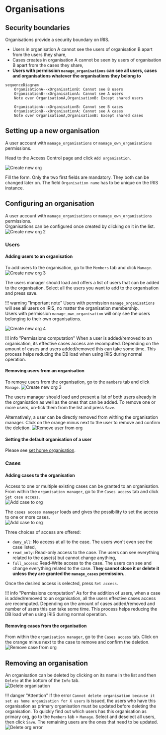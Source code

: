 # Organisations

## Security boundaries
Organisations provide a security boundary on IRIS.  

 - Users in organisation A cannot see the users of organisation B apart from the users they share, 
 - Cases creates in organisation A cannot be seen by users of organisation B apart from the cases they share,
 - **Users with permission `manage_organisations` can see all users, cases and organisations whatever the organisations they belong to** 

```mermaid
sequenceDiagram
    OrganisationA--xOrganisationB: Cannot see B users
    OrganisationB--xOrganisationA: Cannot see A users
    Note over OrganisationA,OrganisationB: Except shared users
    
    OrganisationA--xOrganisationB: Cannot see B cases 
    OrganisationB--xOrganisationA: Cannot see A cases
    Note over OrganisationA,OrganisationB: Except shared cases
```

## Setting up a new organisation 
A user account with `manage_organisations` or `manage_own_organisations` permissions. 

Head to the Access Control page and click `Add organisation`. 

![Create new org](../../_static/access_control/create_new_org1.png)

Fill the form. Only the two first fields are mandatory. They both can be changed later on. The field `Organisation name` has to be unique on the IRIS instance. 

## Configuring an organisation
A user account with `manage_organisations` or `manage_own_organisations` permissions.  
Organisations can be configured once created by clicking on it in the list.  
![Create new org 2](../../_static/access_control/create_new_org2.png)

### Users 

#### Adding users to an organisation
To add users to the organisation, go to the `Members` tab and click `Manage`.
![Create new org 3](../../_static/access_control/create_new_org3.png)


The users manager should load and offers a list of users that can be added to the organisation. Select all the users you want to add to the organisation and press save. 

!!! warning "Important note"
    Users with permission `manage_organisations` will see all users on IRIS, no matter the organisation membership.  
    Users with permission `manage_own_organisation` will only see the users belonging to their own organisations.  

![Create new org 4](../../_static/access_control/create_new_org4.png)

!!! info "Permissions computation"
    When a user is added/removed to an organisation, its effective cases access are recomputed. Depending on the amount of cases and users added/removed this can take some time. 
    This process helps reducing the DB load when using IRIS during normal operation. 

#### Removing users from an organisation
To remove users from the organisation, go to the `members` tab and click `Manage`. 
![Create new org 3](../../_static/access_control/create_new_org3.png)

The users manager should load and present a list of both users already in the organisation as well as the ones that can be added. To remove one or more users, un-tick them from the list and press `Save`. 

Alternatively, a user can be directly removed from withing the organisation manager. Click on the orange minus next to the user to remove and confirm the deletion. 
![Remove user from org](../../_static/access_control/remove_user_from_org.png)

#### Setting the default organisation of a user
Please see [set home organisation](). 

### Cases
#### Adding cases to the organisation 
Access to one or multiple existing cases can be granted to an organisation. From within the `organisation manager`, go to the `Cases access` tab and click `Set case access`.  
![Add case to org](../../_static/access_control/add_case_to_org.png)

The `cases access manager` loads and gives the possibility to set the access to one or more cases.  
![Add case to org](../../_static/access_control/set_case_access.png)

Three choices of access are offered: 

 - `deny_all`: No access at all to the case. The users won't even see the case listed, 
 - `read_only`: Read-only access to the case. The users can see everything related to the case(s) but cannot change anything,
 - `full_access`: Read-Write access to the case. The users can see and change everything related to the case. **They cannot close it or delete it unless they are granted the `manage_cases` permission.**. 

Once the desired access is selected, press `Set access`.  

!!! info "Permissions computation"
    As for the addition of users, when a case is added/removed to an organisation, all the users effective cases access are recomputed. Depending on the amount of cases added/removed and number of users this can take some time. 
    This process helps reducing the DB load when using IRIS during normal operation. 

#### Removing cases from the organisation 
From within the `organisation manager`, go to the `Cases access` tab. Click on the orange minus next to the case to remove and confirm the deletion.
![Remove case from org](../../_static/access_control/remove_case_from_org.png)

## Removing an organisation
An organisation can be deleted by clicking on its name in the list and then `Delete` at the bottom of the `Info` tab.  
![Delete organisation](../../_static/access_control/delete_organisation.png)

!!! danger "Attention"
    If the error `Cannot delete organisation because it set as home organisation for X users` is issued, the users who have this organisation as primary organisation must be updated before deleting the organisation. 
    To quickly find out which users has this organisation as primary org, go to the `Members` tab > `Manage`. Select and deselect all users, then click `Save`. The remaining users are the ones that need to be updated. 
    ![Delete org error](../../_static/access_control/error_deletion_org.png)
